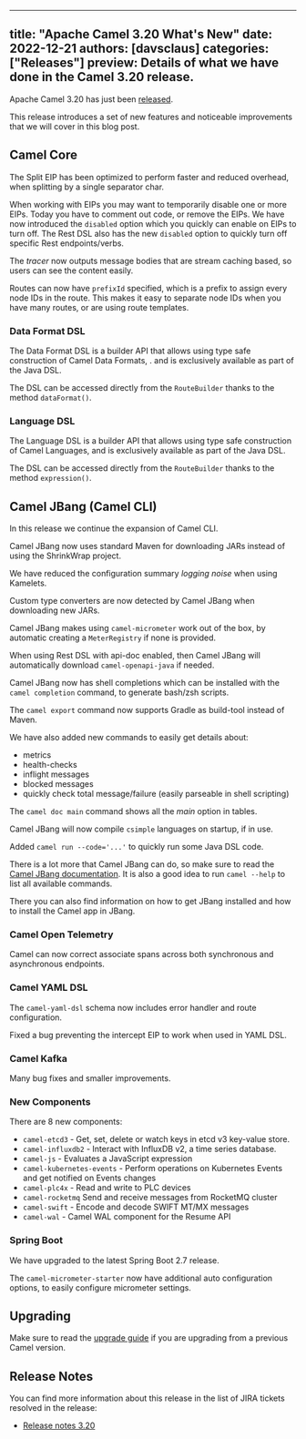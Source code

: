 
---
title: "Apache Camel 3.20 What's New"
date: 2022-12-21
authors: [davsclaus]
categories: ["Releases"]
preview: Details of what we have done in the Camel 3.20 release.
---

Apache Camel 3.20 has just been [released](/blog/2022/12/RELEASE-3.20.0/).

This release introduces a set of new features and noticeable improvements that we will cover in this blog post.

## Camel Core

The Split EIP has been optimized to perform faster and reduced overhead, when splitting by a single separator char.

When working with EIPs you may want to temporarily disable one or more EIPs. Today you have to comment out code, or remove the EIPs.
We have now introduced the `disabled` option which you quickly can enable on EIPs to turn off.
The Rest DSL also has the new `disabled` option to quickly turn off specific Rest endpoints/verbs.

The _tracer_ now outputs message bodies that are stream caching based, so users can see the content easily.

Routes can now have `prefixId` specified, which is a prefix to assign every node IDs in the route.
This makes it easy to separate node IDs when you have many routes, or are using route templates.

### Data Format DSL

The Data Format DSL is a builder API that allows using type safe construction of Camel Data Formats, .
and is exclusively available as part of the Java DSL.

The DSL can be accessed directly from the `RouteBuilder` thanks to the method `dataFormat()`.

### Language DSL

The Language DSL is a builder API that allows using type safe construction of Camel Languages,
and is exclusively available as part of the Java DSL.

The DSL can be accessed directly from the `RouteBuilder` thanks to the method `expression()`.

## Camel JBang (Camel CLI)

In this release we continue the expansion of Camel CLI.

Camel JBang now uses standard Maven for downloading JARs instead of using the ShrinkWrap project.

We have reduced the configuration summary _logging noise_ when using Kamelets.

Custom type converters are now detected by Camel JBang when downloading new JARs.

Camel JBang makes using `camel-micrometer` work out of the box, by automatic
creating a `MeterRegistry` if none is provided.

When using Rest DSL with api-doc enabled, then Camel JBang will automatically download `camel-openapi-java` if needed. 

Camel JBang now has shell completions which can be installed with the `camel completion` command,
to generate bash/zsh scripts.

The `camel export` command now supports Gradle as build-tool instead of Maven.

We have also added new commands to easily get details about:
- metrics
- health-checks
- inflight messages
- blocked messages
- quickly check total message/failure (easily parseable in shell scripting)

The `camel doc main` command shows all the _main_ option in tables.

Camel JBang will now compile `csimple` languages on startup, if in use.

Added `camel run --code='...'` to quickly run some Java DSL code. 

There is a lot more that Camel JBang can do, so make sure to read the [Camel JBang documentation](/manual/camel-jbang.html).
It is also a good idea to run `camel --help` to list all available commands.

There you can also find information on how to get JBang installed and how to install the Camel app in JBang.

### Camel Open Telemetry

Camel can now correct associate spans across both synchronous and asynchronous endpoints.

### Camel YAML DSL

The `camel-yaml-dsl` schema now includes error handler and route configuration.

Fixed a bug preventing the intercept EIP to work when used in YAML DSL.

### Camel Kafka

Many bug fixes and smaller improvements.

### New Components

There are 8 new components:

- `camel-etcd3` - Get, set, delete or watch keys in etcd v3 key-value store.
- `camel-influxdb2` - Interact with InfluxDB v2, a time series database.
- `camel-js` - Evaluates a JavaScript expression
- `camel-kubernetes-events` - Perform operations on Kubernetes Events and get notified on Events changes
- `camel-plc4x` - Read and write to PLC devices
- `camel-rocketmq` Send and receive messages from RocketMQ cluster
- `camel-swift` - Encode and decode SWIFT MT/MX messages
- `camel-wal` - Camel WAL component for the Resume API

### Spring Boot

We have upgraded to the latest Spring Boot 2.7 release.

The `camel-micrometer-starter` now have additional auto configuration options,
to easily configure micrometer settings.

## Upgrading

Make sure to read the [upgrade guide](/manual/camel-3x-upgrade-guide-3_20.html) if you are upgrading from a previous Camel version.

## Release Notes

You can find more information about this release in the list of JIRA tickets resolved in the release: 

- [Release notes 3.20](/releases/release-3.20.0/)


